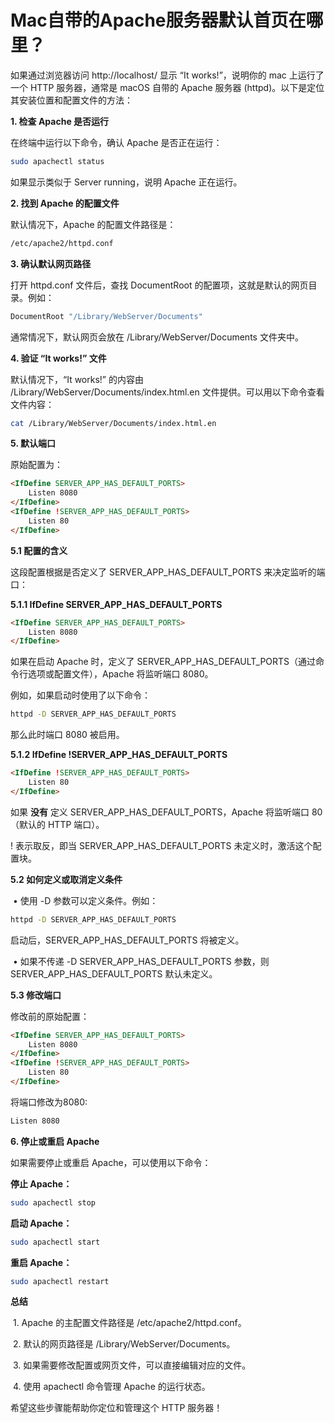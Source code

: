 # Mac自带的Apache服务器默认首页在哪里？



如果通过浏览器访问 http://localhost/ 显示 “It works!”，说明你的 mac 上运行了一个 HTTP 服务器，通常是 macOS 自带的 Apache 服务器 (httpd)。以下是定位其安装位置和配置文件的方法：

**1. 检查 Apache 是否运行**

在终端中运行以下命令，确认 Apache 是否正在运行：

```bash
sudo apachectl status
```

如果显示类似于 Server running，说明 Apache 正在运行。

**2. 找到 Apache 的配置文件**

默认情况下，Apache 的配置文件路径是：

```bash
/etc/apache2/httpd.conf
```

**3. 确认默认网页路径**

打开 httpd.conf 文件后，查找 DocumentRoot 的配置项，这就是默认的网页目录。例如：

```bash
DocumentRoot "/Library/WebServer/Documents"
```

通常情况下，默认网页会放在 /Library/WebServer/Documents 文件夹中。

**4. 验证 “It works!” 文件**

默认情况下，“It works!” 的内容由 /Library/WebServer/Documents/index.html.en 文件提供。可以用以下命令查看文件内容：

```bash
cat /Library/WebServer/Documents/index.html.en
```

**5. 默认端口**

原始配置为：

```html
<IfDefine SERVER_APP_HAS_DEFAULT_PORTS>
    Listen 8080
</IfDefine>
<IfDefine !SERVER_APP_HAS_DEFAULT_PORTS>
    Listen 80
</IfDefine>
```

**5.1 配置的含义**

这段配置根据是否定义了 SERVER_APP_HAS_DEFAULT_PORTS 来决定监听的端口：

**5.1.1 IfDefine SERVER_APP_HAS_DEFAULT_PORTS**

```html
<IfDefine SERVER_APP_HAS_DEFAULT_PORTS>
    Listen 8080
</IfDefine>
```

如果在启动 Apache 时，定义了 SERVER_APP_HAS_DEFAULT_PORTS（通过命令行选项或配置文件），Apache 将监听端口 8080。

例如，如果启动时使用了以下命令：

```bash
httpd -D SERVER_APP_HAS_DEFAULT_PORTS
```

那么此时端口 8080 被启用。

**5.1.2 IfDefine !SERVER_APP_HAS_DEFAULT_PORTS**

```html
<IfDefine !SERVER_APP_HAS_DEFAULT_PORTS>
    Listen 80
</IfDefine>
```

如果 **没有** 定义 SERVER_APP_HAS_DEFAULT_PORTS，Apache 将监听端口 80（默认的 HTTP 端口）。

! 表示取反，即当 SERVER_APP_HAS_DEFAULT_PORTS 未定义时，激活这个配置块。

**5.2 如何定义或取消定义条件**

​	•	使用 -D 参数可以定义条件。例如：

```bash
httpd -D SERVER_APP_HAS_DEFAULT_PORTS
```

启动后，SERVER_APP_HAS_DEFAULT_PORTS 将被定义。

​	•	如果不传递 -D SERVER_APP_HAS_DEFAULT_PORTS 参数，则 SERVER_APP_HAS_DEFAULT_PORTS 默认未定义。

**5.3 修改端口**

修改前的原始配置：

```html
<IfDefine SERVER_APP_HAS_DEFAULT_PORTS>
    Listen 8080
</IfDefine>
<IfDefine !SERVER_APP_HAS_DEFAULT_PORTS>
    Listen 80
</IfDefine>
```

将端口修改为8080:

```bash
Listen 8080
```

**6. 停止或重启 Apache**

如果需要停止或重启 Apache，可以使用以下命令：

**停止 Apache：**

```bash
sudo apachectl stop
```

**启动 Apache：**

```bash
sudo apachectl start
```

**重启 Apache：**

```bash
sudo apachectl restart
```

**总结**

​	1.	Apache 的主配置文件路径是 /etc/apache2/httpd.conf。

​	2.	默认的网页路径是 /Library/WebServer/Documents。

​	3.	如果需要修改配置或网页文件，可以直接编辑对应的文件。

​	4.	使用 apachectl 命令管理 Apache 的运行状态。



希望这些步骤能帮助你定位和管理这个 HTTP 服务器！
